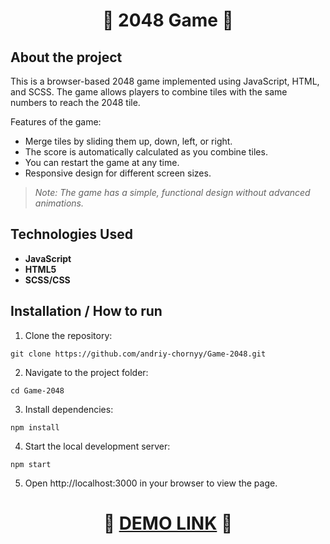 <h1 align="center">🌟 2048 Game 🌟</h1>

## About the project
This is a browser-based 2048 game implemented using JavaScript, HTML, and SCSS. The game allows players to combine tiles with the same numbers to reach the 2048 tile.

Features of the game:

- Merge tiles by sliding them up, down, left, or right.
- The score is automatically calculated as you combine tiles.
- You can restart the game at any time.
- Responsive design for different screen sizes.
> *Note: The game has a simple, functional design without advanced animations.*

## Technologies Used
- **JavaScript**
- **HTML5**
- **SCSS/CSS**
  
## Installation / How to run
1. Clone the repository:
```
git clone https://github.com/andriy-chornyy/Game-2048.git
```
2. Navigate to the project folder:
```
cd Game-2048
```
3. Install dependencies:
```
npm install
```
4. Start the local development server:
```
npm start
```
5. Open http://localhost:3000 in your browser to view the page.


<h1 align="center">🌟 <a href="https://andriy-chornyy.github.io/Game-2048/" target="_blank">DEMO LINK</a> 🌟</h1>

